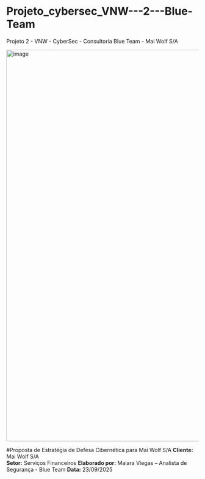 # Projeto_cybersec_VNW---2---Blue-Team
Projeto 2 - VNW - CyberSec - Consultoria Blue Team - Mai Wolf S/A

<img width="1024" height="1024" alt="image" src="https://github.com/user-attachments/assets/c0dfbf53-4519-4d87-8f32-67a1b201f116" />

#Proposta de Estratégia de Defesa Cibernética para Mai Wolf S/A
**Cliente:** Mai Wolf S/A  
**Setor:** Serviços Financeiros 
**Elaborado por:** Maiara Viegas – Analista de Segurança  - Blue Team
**Data:** 23/09/2025  

